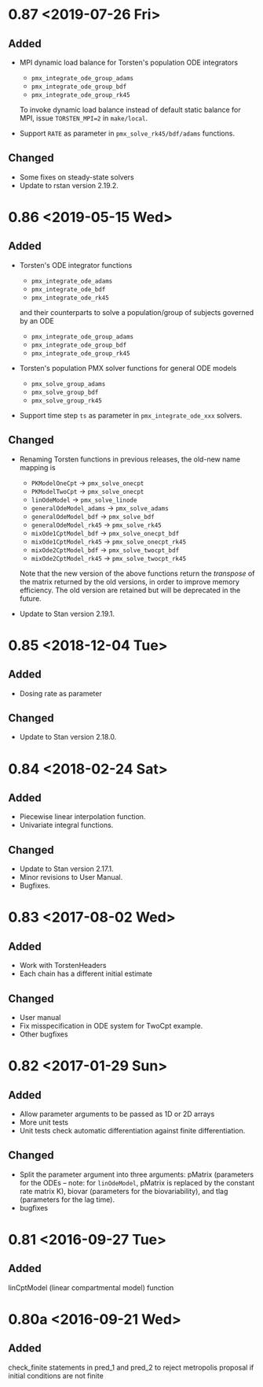 # 0.87 <span class="timestamp-wrapper"><span class="timestamp">&lt;2019-07-26 Fri&gt;</span></span>


## Added

-   MPI dynamic load balance for Torsten's population ODE integrators
    
    -   `pmx_integrate_ode_group_adams`
    -   `pmx_integrate_ode_group_bdf`
    -   `pmx_integrate_ode_group_rk45`
    
    To invoke dynamic load balance instead of default static balance for MPI, issue `TORSTEN_MPI=2` in `make/local`.
-   Support `RATE` as parameter in `pmx_solve_rk45/bdf/adams` functions.


## Changed

-   Some fixes on steady-state solvers
-   Update to rstan version 2.19.2.


# 0.86 <span class="timestamp-wrapper"><span class="timestamp">&lt;2019-05-15 Wed&gt;</span></span>


## Added

-   Torsten's ODE integrator functions
    
    -   `pmx_integrate_ode_adams`
    -   `pmx_integrate_ode_bdf`
    -   `pmx_integrate_ode_rk45`
    
    and their counterparts to solve a population/group of subjects governed by an ODE
    
    -   `pmx_integrate_ode_group_adams`
    -   `pmx_integrate_ode_group_bdf`
    -   `pmx_integrate_ode_group_rk45`
-   Torsten's population PMX solver functions for general ODE models
    -   `pmx_solve_group_adams`
    -   `pmx_solve_group_bdf`
    -   `pmx_solve_group_rk45`
-   Support time step `ts` as parameter in `pmx_integrate_ode_xxx` solvers.


## Changed

-   Renaming Torsten functions in previous releases, the old-new name mapping is
    
    -   `PKModelOneCpt` &rarr; `pmx_solve_onecpt`
    -   `PKModelTwoCpt` &rarr; `pmx_solve_onecpt`
    -   `linOdeModel` &rarr; `pmx_solve_linode`
    -   `generalOdeModel_adams` &rarr; `pmx_solve_adams`
    -   `generalOdeModel_bdf` &rarr; `pmx_solve_bdf`
    -   `generalOdeModel_rk45` &rarr; `pmx_solve_rk45`
    -   `mixOde1CptModel_bdf` &rarr; `pmx_solve_onecpt_bdf`
    -   `mixOde1CptModel_rk45` &rarr; `pmx_solve_onecpt_rk45`
    -   `mixOde2CptModel_bdf` &rarr; `pmx_solve_twocpt_bdf`
    -   `mixOde2CptModel_rk45` &rarr; `pmx_solve_twocpt_rk45`
    
    Note that the new version of the above functions return the *transpose* of the matrix returned by the old versions, in order to improve memory efficiency. The old version are retained but will be deprecated in the future.
-   Update to Stan version 2.19.1.


# 0.85 <span class="timestamp-wrapper"><span class="timestamp">&lt;2018-12-04 Tue&gt;</span></span>


## Added

-   Dosing rate as parameter


## Changed

-   Update to Stan version 2.18.0.


# 0.84 <span class="timestamp-wrapper"><span class="timestamp">&lt;2018-02-24 Sat&gt;</span></span>


## Added

-   Piecewise linear interpolation function.
-   Univariate integral functions.


## Changed

-   Update to Stan version 2.17.1.
-   Minor revisions to User Manual.
-   Bugfixes.


# 0.83 <span class="timestamp-wrapper"><span class="timestamp">&lt;2017-08-02 Wed&gt;</span></span>


## Added

-   Work with TorstenHeaders
-   Each chain has a different initial estimate


## Changed

-   User manual
-   Fix misspecification in ODE system for TwoCpt example.
-   Other bugfixes


# 0.82 <span class="timestamp-wrapper"><span class="timestamp">&lt;2017-01-29 Sun&gt;</span></span>


## Added

-   Allow parameter arguments to be passed as 1D or 2D arrays
-   More unit tests
-   Unit tests check automatic differentiation against finite differentiation.


## Changed

-   Split the parameter argument into three arguments: pMatrix (parameters for the ODEs &#x2013; note: for `linOdeModel`, pMatrix is replaced by the constant rate matrix K), biovar (parameters for the biovariability), and tlag (parameters for the lag time).
-   bugfixes


# 0.81 <span class="timestamp-wrapper"><span class="timestamp">&lt;2016-09-27 Tue&gt;</span></span>


## Added

linCptModel (linear compartmental model) function


# 0.80a <span class="timestamp-wrapper"><span class="timestamp">&lt;2016-09-21 Wed&gt;</span></span>


## Added

check_finite statements in pred_1 and pred_2 to reject metropolis proposal if initial conditions are not finite

